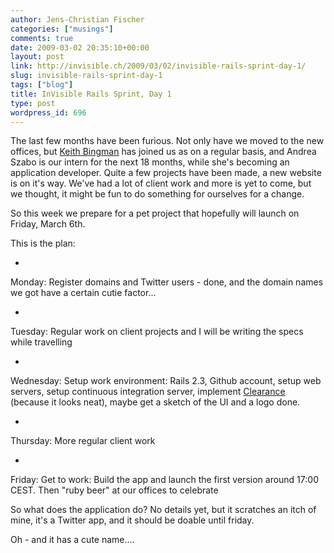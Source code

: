 ```yaml
---
author: Jens-Christian Fischer
categories: ["musings"]
comments: true
date: 2009-03-02 20:35:10+00:00
layout: post
link: http://invisible.ch/2009/03/02/invisible-rails-sprint-day-1/
slug: invisible-rails-sprint-day-1
tags: ["blog"]
title: InVisible Rails Sprint, Day 1
type: post
wordpress_id: 696
---
```


The last few months have been furious. Not only have we moved to the new offices, but [Keith Bingman](http://keithbingman.com/) has joined us as on a regular basis, and Andrea Szabo is our intern for the next 18 months, while she's becoming an application developer. Quite a few projects have been made, a new website is on it's way. We've had a lot of client work and more is yet to come, but we thought, it might be fun to do something for ourselves for a change.

So this week we prepare for a pet project that hopefully will launch on Friday, March 6th.

This is the plan:





  * 
Monday: Register domains and Twitter users - done, and the domain names we got have a certain cutie factor...

  * 
Tuesday: Regular work on client projects and I will be writing the specs while travelling

  * 
Wednesday: Setup work environment: Rails 2.3, Github account, setup web servers, setup continuous integration server, implement [Clearance](http://giantrobots.thoughtbot.com/2009/2/9/clearance-rails-authentication-for-developers-who-write-tests) (because it looks neat), maybe get a sketch of the UI and a logo done.

  * 
Thursday: More regular client work

  * 
Friday: Get to work: Build the app and launch the first version around 17:00 CEST. Then "ruby beer" at our offices to celebrate



So what does the application do? No details yet, but it scratches an itch of mine, it's a Twitter app, and it should be doable until friday.

Oh - and it has a cute name....

